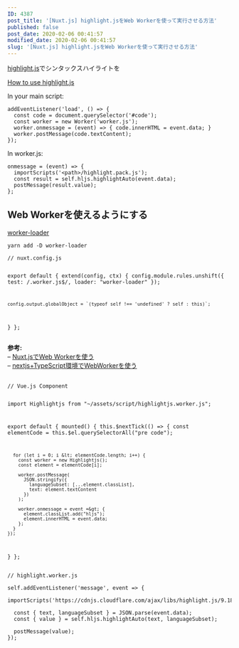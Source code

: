 ```yaml
---
ID: 4387
post_title: '[Nuxt.js] highlight.jsをWeb Workerを使って実行させる方法'
published: false
post_date: 2020-02-06 00:41:57
modified_date: 2020-02-06 00:41:57
slug: '[Nuxt.js] highlight.jsをWeb Workerを使って実行させる方法'
---
```

<p><a href="https://highlightjs.org/">highlight.js</a>でシンタックスハイライトを</p>
<p><a href="https://highlightjs.org/usage/">How to use highlight.js</a></p>
<p>In your main script:</p>
<pre><code class="js">addEventListener('load', () =&gt; {
  const code = document.querySelector('#code');
  const worker = new Worker('worker.js');
  worker.onmessage = (event) =&gt; { code.innerHTML = event.data; }
  worker.postMessage(code.textContent);
});
</code></pre>
<p>In worker.js:</p>
<pre><code class="js">onmessage = (event) =&gt; {
  importScripts('&lt;path&gt;/highlight.pack.js');
  const result = self.hljs.highlightAuto(event.data);
  postMessage(result.value);
};
</code></pre>
<h2>Web Workerを使えるようにする</h2>
<p><a href="https://github.com/webpack-contrib/worker-loader">worker-loader</a></p>
<pre><code>yarn add -D worker-loader
</code></pre>
<pre><code class="js">// nuxt.config.js

export default {
  extend(config, ctx) {
    config.module.rules.unshift({
      test: /\.worker\.js$/,
      loader: "worker-loader"
    });

    config.output.globalObject = `(typeof self !== 'undefined' ? self : this)`;
  }
};
</code></pre>
<p><strong>参考:</strong><br />
&#8211; <a href="https://qiita.com/ryo_dg/items/f731a5e03b3c09782a32">Nuxt.jsでWeb Workerを使う</a><br />
&#8211; <a href="https://qiita.com/KuwaK/items/7938d6068645c27be99a">nextjs+TypeScript環境でWebWorkerを使う</a></p>
<h2> </h2>
<pre><code class="js">// Vue.js Component

import Highlightjs from "~/assets/script/highlightjs.worker.js";

export default {
  mounted() {
    this.$nextTick(() =&gt; {
      const elementCode = this.$el.querySelectorAll("pre code");

      for (let i = 0; i &lt; elementCode.length; i++) {
        const worker = new Highlightjs();
        const element = elementCode[i];

        worker.postMessage(
          JSON.stringify({
            languageSubset: [...element.classList],
            text: element.textContent
          })
        );

        worker.onmessage = event =&gt; {
          element.classList.add("hljs");
          element.innerHTML = event.data;
        };
      }
    });
  }
};
</code></pre>
<pre><code class="js">// highlight.worker.js

self.addEventListener('message', event =&gt; {
  importScripts('https://cdnjs.cloudflare.com/ajax/libs/highlight.js/9.18.1/highlight.min.js');

  const { text, languageSubset } = JSON.parse(event.data);
  const { value } = self.hljs.highlightAuto(text, languageSubset);

  postMessage(value);
});

</code></pre>